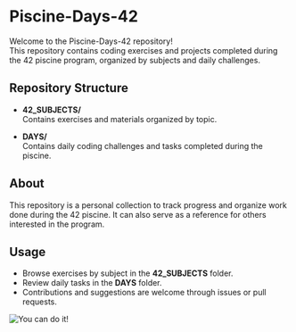 # Piscine-Days-42

Welcome to the Piscine-Days-42 repository!   
This repository contains coding exercises and projects completed during the 42 piscine program, organized by subjects and daily challenges.

## Repository Structure

- **42_SUBJECTS/**  
  Contains exercises and materials organized by topic.

- **DAYS/**  
  Contains daily coding challenges and tasks completed during the piscine.

## About

This repository is a personal collection to track progress and organize work done during the 42 piscine. It can also serve as a reference for others interested in the program.

## Usage

- Browse exercises by subject in the **42_SUBJECTS** folder.  
- Review daily tasks in the **DAYS** folder.  
- Contributions and suggestions are welcome through issues or pull requests.


![You can do it!](https://media.giphy.com/media/v1.Y2lkPTc5MGI3NjExbTFtbjByOW4yNzJ4NGlvdjRmd2s4bW90Ymt6a3VtMHk3a2dnZTB4MCZlcD12MV9naWZzX3NlYXJjaCZjdD1n/p6Cgb4FSPdC2K/giphy.gif)



